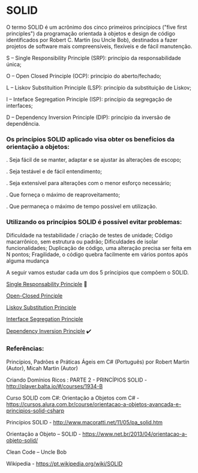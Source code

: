 # SOLID

 O termo SOLID é um acrônimo dos cinco primeiros princípiocs ("five first principles") da programação orientada à objetos e design de código identificados por Robert C. Martin (ou Uncle Bob), destinados a fazer projetos de software mais compreensíveis, flexíveis e de fácil manutenção.

 S – Single Responsibility Principle (SRP): princípio da responsabilidade única;

 O – Open Closed Principle (OCP): princípio do aberto/fechado;

 L – Liskov Substituition Principle (LSP): princípio da substituição de Liskov;

 I – Inteface Segregation Principle (ISP): princípio da segregação de interfaces;

 D – Dependency Inversion Principle (DIP): princípio da inversão de dependência.


### Os princípios SOLID aplicado visa obter os benefícios da orientação a objetos:

. Seja fácil de se manter, adaptar e se ajustar às alterações de escopo;

. Seja testável e de fácil entendimento;

. Seja extensível para alterações com o menor esforço necessário;

. Que forneça o máximo de reaproveitamento;

. Que permaneça o máximo de tempo possível em utilização.

### Utilizando os princípios SOLID é possível evitar problemas:

Dificuldade na testabilidade / criação de testes de unidade;
Código macarrônico, sem estrutura ou padrão;
Dificuldades de isolar funcionalidades;
Duplicação de código, uma alteração precisa ser feita em N pontos;
Fragilidade, o código quebra facilmente em vários pontos após alguma mudança


A seguir vamos estudar cada um dos 5 príncipios que compõem o SOLID.

[Single Responsability Principle](#single-responsability-principle) :arrows_counterclockwise:

[Open-Closed Principle](#open-closed-principle)

[Liskov Substitution Principle](#liskov-substitution-principle)

[Interface Segregation Principle](#interface-segregation-principle)

[Dependency Inversion Principle](#dependency-inversion-principle) :heavy_check_mark:



### Referências:

Princípios, Padrões e Práticas Ágeis em C# (Português) por Robert Martin (Autor),‎ Micah Martin (Autor)

Criando Domínios Ricos : PARTE 2 - PRINCÍPIOS SOLID - http://player.balta.io/#/courses/1934-B

Curso SOLID com C#: Orientação a Objetos com C# - https://cursos.alura.com.br/course/orientacao-a-objetos-avancada-e-principios-solid-csharp

Princípios SOLID - http://www.macoratti.net/11/05/pa_solid.htm

Orientação a Objeto – SOLID - https://www.net.br/2013/04/orientacao-a-objeto-solid/

Clean Code – Uncle Bob

Wikipedia - https://pt.wikipedia.org/wiki/SOLID
